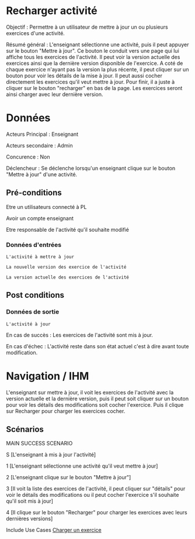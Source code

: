 # Recharger activité

Objectif : Permettre à un utilisateur de mettre à jour un ou plusieurs exercices d'une activité.

Résumé général : L'enseignant sélectionne une activité, puis il peut appuyer sur le bouton "Mettre à jour". Ce bouton le conduit vers une page qui lui affiche tous les exercices de l'activité. Il peut voir la version actuelle des exercices ainsi que la dernière version disponible de l'exercice. A coté de chaque exercice n'ayant pas la version la plus récente, il peut cliquer sur un bouton pour voir les détails de la mise à jour.
Il peut aussi cocher directement les exercices qu'il veut mettre à jour. Pour finir, il a juste à cliquer sur le bouton "recharger" en bas de la page. Les exercices seront ainsi charger avec leur dernière version.

# Données

Acteurs Principal : Enseignant

Acteurs secondaire : Admin

Concurence : Non

Déclencheur : Se déclenche lorsqu'un enseignant clique sur le bouton "Mettre à jour" d'une activité.

## Pré-conditions

Etre un utilisateurs connecté à PL

Avoir un compte enseignant

Etre responsable de l'activité qu'il souhaite modifié

### Données d'entrées

    L'activité à mettre à jour
    
    La nouvelle version des exercice de l'activité
    
    La version actuelle des exercices de l'activité
    
## Post conditions

### Données de sortie

    L'activité à jour

En cas de succès : Les exercices de l'activité sont mis à jour.

En cas d'échec : L'activité reste dans son état actuel c'est à dire avant toute modification.

# Navigation / IHM

L'enseignant sur mettre à jour, il voit les exercices de l'activité avec la version actuelle et la dernière version, puis il peut soit cliquer sur un bouton pour voir les détails des modifications soit cocher l'exercice. Puis il clique sur Recharger pour charger les exercices cocher.

## Scénarios

MAIN SUCCESS SCENARIO

S   [L'enseignant à mis à jour l'activité]

1   [L'enseignant sélectionne une activité qu'il veut mettre à jour]

2   [L'enseignant clique sur le bouton "Mettre à jour"]

3   [Il voit la liste des exercices de l'activité, il peut cliquer sur "détails" pour voir le détails des modifications ou il peut cocher l'exercice s'il souhaite qu'il soit mis à jour]

4   [Il clique sur le bouton "Recharger" pour charger les exercices avec leurs dernières versions]

Include Use Cases   [Charger un exercice](chargeractivite.md)

<!---
Author : Jordan, Hugo, Raphael
Validator :
-->

